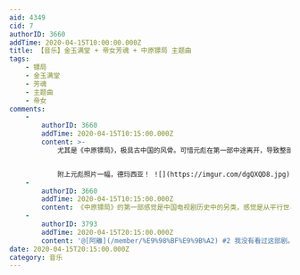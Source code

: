 ```yaml
---
aid: 4349
cid: 7
authorID: 3660
addTime: 2020-04-15T10:00:00.000Z
title: 【音乐】金玉满堂 + 帝女芳魂 + 中原镖局 主题曲
tags:
    - 镖局
    - 金玉满堂
    - 芳魂
    - 主题曲
    - 帝女
comments:
    -
        authorID: 3660
        addTime: 2020-04-15T10:15:00.000Z
        content: >-
            尤其是《中原镖局》，极具古中国的风骨。可惜元彪在第一部中途离开，导致整部剧失了不少特色。第二部因为演员换了不少，剧本方面也出了不少问题，所以第二部拍得很不理想。也成了自己一直残缺的一个古中国梦。


            附上元彪照片一幅，德玛西亚！ ![](https://imgur.com/dgQXQD8.jpg)
    -
        authorID: 3660
        addTime: 2020-04-15T10:15:00.000Z
        content: 《中原镖局》的第一部感觉是中国电视剧历史中的另类，感觉是从平行世界穿越过来的人拍的一般。
    -
        authorID: 3793
        addTime: 2020-04-15T20:15:00.000Z
        content: '@[阿離](/member/%E9%98%BF%E9%9B%A2) #2 我没有看过这部剧。为什么说是另类呢？'
date: 2020-04-15T20:15:00.000Z
category: 音乐
---
```



